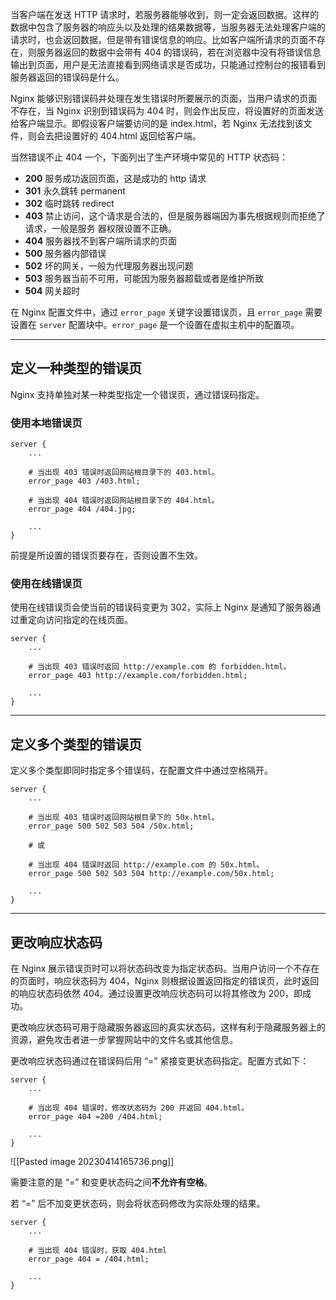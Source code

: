 当客户端在发送 HTTP 请求时，若服务器能够收到，则一定会返回数据。这样的数据中包含了服务器的响应头以及处理的结果数据等，当服务器无法处理客户端的请求时，也会返回数据，但是带有错误信息的响应。比如客户端所请求的页面不存在，则服务器返回的数据中会带有 404 的错误码，若在浏览器中没有将错误信息输出到页面，用户是无法直接看到网络请求是否成功，只能通过控制台的报错看到服务器返回的错误码是什么。

Nginx 能够识别错误码并处理在发生错误时所要展示的页面，当用户请求的页面不存在，当 Nginx 识别到错误码为 404 时，则会作出反应，将设置好的页面发送给客户端显示。即假设客户端要访问的是 index.html，若 Nginx 无法找到该文件，则会去把设置好的 404.html 返回给客户端。

当然错误不止 404 一个，下面列出了生产环境中常见的 HTTP 状态码：

- **200** 服务成功返回页面，这是成功的 http 请求
- **301** 永久跳转 permanent
- **302** 临时跳转 redirect
- **403** 禁止访问，这个请求是合法的，但是服务器端因为事先根据规则而拒绝了请求，一般是服务 器权限设置不正确。
- **404** 服务器找不到客户端所请求的页面
- **500** 服务器内部错误
- **502** 坏的网关，一般为代理服务器出现问题
- **503** 服务器当前不可用，可能因为服务器超载或者是维护所致
- **504** 网关超时

在 Nginx 配置文件中，通过 `error_page` 关键字设置错误页，且 `error_page` 需要设置在 `server` 配置块中。`error_page` 是一个设置在虚拟主机中的配置项。

---

## 定义一种类型的错误页

Nginx 支持单独对某一种类型指定一个错误页，通过错误码指定。

### 使用本地错误页

```shell
server {
	...
	
	# 当出现 403 错误时返回网站根目录下的 403.html。
	error_page 403 /403.html;
	
	# 当出现 404 错误时返回网站根目录下的 404.html。
	error_page 404 /404.jpg;
	
	...
}
```

前提是所设置的错误页要存在，否则设置不生效。

### 使用在线错误页

使用在线错误页会使当前的错误码变更为 302，实际上 Nginx 是通知了服务器通过重定向访问指定的在线页面。

```shell
server {
	...
	
	# 当出现 403 错误时返回 http://example.com 的 forbidden.html。
	error_page 403 http://example.com/forbidden.html;
	
	...
}
```

---

## 定义多个类型的错误页

定义多个类型即同时指定多个错误码，在配置文件中通过空格隔开。

```shell
server {
	...
	
	# 当出现 403 错误时返回网站根目录下的 50x.html。
	error_page 500 502 503 504 /50x.html;

	# 或

	# 当出现 404 错误时返回 http://example.com 的 50x.html。
	error_page 500 502 503 504 http://example.com/50x.html;
	
	...
}
```

---

## 更改响应状态码

在 Nginx 展示错误页时可以将状态码改变为指定状态码。当用户访问一个不存在的页面时，响应状态码为 404，Nginx 则根据设置返回指定的错误页，此时返回的响应状态码依然 404。通过设置更改响应状态码可以将其修改为 200，即成功。

更改响应状态码可用于隐藏服务器返回的真实状态码，这样有利于隐藏服务器上的资源，避免攻击者进一步掌握网站中的文件名或其他信息。

更改响应状态码通过在错误码后用 “=” 紧接变更状态码指定。配置方式如下：

```shell
server {
	...
	
	# 当出现 404 错误时，修改状态码为 200 并返回 404.html。
	error_page 404 =200 /404.html;
	
	...
}
```

![[Pasted image 20230414165736.png]]

需要注意的是 “=” 和变更状态码之间**不允许有空格**。

若 “=” 后不加变更状态码，则会将状态码修改为实际处理的结果。

```shell
server {
	...
	
	# 当出现 404 错误时，获取 404.html
	error_page 404 = /404.html;
	
	...
}
```

